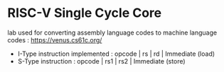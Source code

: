 # RISC-V Single Cycle Core

lab used for converting assembly language codes to machine language codes : https://venus.cs61c.org/<br>
- I-Type instruction implemented : opcode | rs | rd | Immediate (load)<br>
- S-Type instruction : opcode | rs1 | rs2 | Immediate (store)
